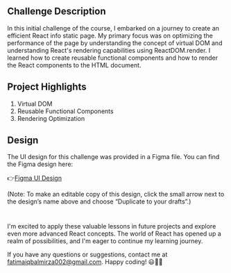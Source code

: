## Challenge Description

In this initial challenge of the course, I embarked on a journey to create an efficient React info static page. My primary focus was on optimizing the performance of the page by understanding the concept of virtual DOM and understanding React's rendering capabilities using ReactDOM.render. I learned how to create reusable functional
components and how to render the React components to the HTML document.

## Project Highlights

1. Virtual DOM
2. Reusable Functional Components
3. Rendering Optimization

## Design

The UI design for this challenge was provided in a Figma file. You can find the Figma design here:

👉[Figma UI Design](https://www.figma.com/file/xA1rJVQOorqMW6xjGdBLcI/ReactFacts?type=design&node-id=0-1&mode=design&t=o1pQTQVA6ykevwT9-0)

(Note: To make an editable copy of this design, click the small arrow next to the design’s name above and choose “Duplicate to your drafts”.)

#
I'm excited to apply these valuable lessons in future projects and explore even more advanced React concepts. The world of React has opened up a realm of possibilities, and I'm eager to continue my learning journey.

If you have any questions or suggestions, contact me at fatimaiqbalmirza002@gmail.com. 
Happy coding! 😃👩‍💻
